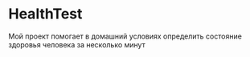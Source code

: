 # HealthTest
Мой проект помогает в домашний условиях определить состояние здоровья человека за несколько минут
